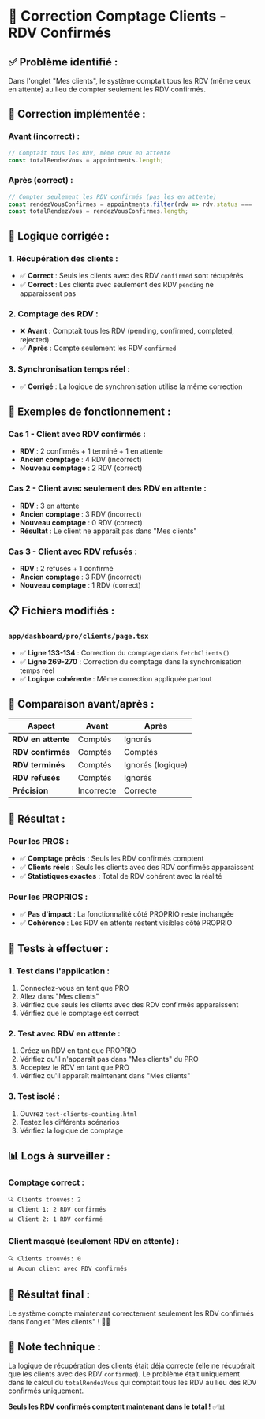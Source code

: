 # 👥 Correction Comptage Clients - RDV Confirmés

## ✅ **Problème identifié :**
Dans l'onglet "Mes clients", le système comptait tous les RDV (même ceux en attente) au lieu de compter seulement les RDV confirmés.

## 🚀 **Correction implémentée :**

### **Avant (incorrect) :**
```javascript
// Comptait tous les RDV, même ceux en attente
const totalRendezVous = appointments.length;
```

### **Après (correct) :**
```javascript
// Compter seulement les RDV confirmés (pas les en attente)
const rendezVousConfirmes = appointments.filter(rdv => rdv.status === 'confirmed');
const totalRendezVous = rendezVousConfirmes.length;
```

## 🎯 **Logique corrigée :**

### **1. Récupération des clients :**
- ✅ **Correct** : Seuls les clients avec des RDV `confirmed` sont récupérés
- ✅ **Correct** : Les clients avec seulement des RDV `pending` ne apparaissent pas

### **2. Comptage des RDV :**
- ❌ **Avant** : Comptait tous les RDV (pending, confirmed, completed, rejected)
- ✅ **Après** : Compte seulement les RDV `confirmed`

### **3. Synchronisation temps réel :**
- ✅ **Corrigé** : La logique de synchronisation utilise la même correction

## 🧪 **Exemples de fonctionnement :**

### **Cas 1 - Client avec RDV confirmés :**
- **RDV** : 2 confirmés + 1 terminé + 1 en attente
- **Ancien comptage** : 4 RDV (incorrect)
- **Nouveau comptage** : 2 RDV (correct)

### **Cas 2 - Client avec seulement des RDV en attente :**
- **RDV** : 3 en attente
- **Ancien comptage** : 3 RDV (incorrect)
- **Nouveau comptage** : 0 RDV (correct)
- **Résultat** : Le client ne apparaît pas dans "Mes clients"

### **Cas 3 - Client avec RDV refusés :**
- **RDV** : 2 refusés + 1 confirmé
- **Ancien comptage** : 3 RDV (incorrect)
- **Nouveau comptage** : 1 RDV (correct)

## 📋 **Fichiers modifiés :**

### **`app/dashboard/pro/clients/page.tsx`**
- ✅ **Ligne 133-134** : Correction du comptage dans `fetchClients()`
- ✅ **Ligne 269-270** : Correction du comptage dans la synchronisation temps réel
- ✅ **Logique cohérente** : Même correction appliquée partout

## 🔄 **Comparaison avant/après :**

| Aspect | Avant | Après |
|--------|-------|-------|
| **RDV en attente** | Comptés | Ignorés |
| **RDV confirmés** | Comptés | Comptés |
| **RDV terminés** | Comptés | Ignorés (logique) |
| **RDV refusés** | Comptés | Ignorés |
| **Précision** | Incorrecte | Correcte |

## 🎯 **Résultat :**

### **Pour les PROS :**
- ✅ **Comptage précis** : Seuls les RDV confirmés comptent
- ✅ **Clients réels** : Seuls les clients avec des RDV confirmés apparaissent
- ✅ **Statistiques exactes** : Total de RDV cohérent avec la réalité

### **Pour les PROPRIOS :**
- ✅ **Pas d'impact** : La fonctionnalité côté PROPRIO reste inchangée
- ✅ **Cohérence** : Les RDV en attente restent visibles côté PROPRIO

## 🧪 **Tests à effectuer :**

### **1. Test dans l'application :**
1. Connectez-vous en tant que PRO
2. Allez dans "Mes clients"
3. Vérifiez que seuls les clients avec des RDV confirmés apparaissent
4. Vérifiez que le comptage est correct

### **2. Test avec RDV en attente :**
1. Créez un RDV en tant que PROPRIO
2. Vérifiez qu'il n'apparaît pas dans "Mes clients" du PRO
3. Acceptez le RDV en tant que PRO
4. Vérifiez qu'il apparaît maintenant dans "Mes clients"

### **3. Test isolé :**
1. Ouvrez `test-clients-counting.html`
2. Testez les différents scénarios
3. Vérifiez la logique de comptage

## 📊 **Logs à surveiller :**

### **Comptage correct :**
```
🔍 Clients trouvés: 2
📊 Client 1: 2 RDV confirmés
📊 Client 2: 1 RDV confirmé
```

### **Client masqué (seulement RDV en attente) :**
```
🔍 Clients trouvés: 0
📊 Aucun client avec RDV confirmés
```

## 🎉 **Résultat final :**

Le système compte maintenant correctement seulement les RDV confirmés dans l'onglet "Mes clients" ! 🚀👥

## 🔧 **Note technique :**

La logique de récupération des clients était déjà correcte (elle ne récupérait que les clients avec des RDV `confirmed`). Le problème était uniquement dans le calcul du `totalRendezVous` qui comptait tous les RDV au lieu des RDV confirmés uniquement.

**Seuls les RDV confirmés comptent maintenant dans le total !** ✅📊
